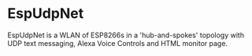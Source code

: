 # EspUdpNet
EspUdpNet is a WLAN of ESP8266s in a 'hub-and-spokes' topology with UDP text messaging, Alexa Voice Controls and HTML monitor page.

